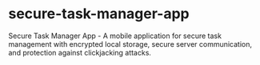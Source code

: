 # secure-task-manager-app
Secure Task Manager App - A mobile application for secure task management with encrypted local storage, secure server communication, and protection against clickjacking attacks.
